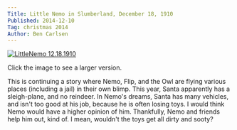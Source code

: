 ```yaml
---
Title: Little Nemo in Slumberland, December 18, 1910
Published: 2014-12-10
Tag: christmas 2014
Author: Ben Carlsen
---
```

[![LittleNemo 12.18.1910](http://blog.arkholt.com/media/decstrips/10-little-nemo-19101218-l.jpeg)](http://blog.arkholt.com/media/decstrips/10-little-nemo-19101218-l.jpeg)

Click the image to see a larger version.

This is continuing a story where Nemo, Flip, and the Owl are flying various places (including a jail) in their own blimp. This year, Santa apparently has a sleigh-plane, and no reindeer. In Nemo's dreams, Santa has many vehicles, and isn't too good at his job, because he is often losing toys. I would think Nemo would have a higher opinion of him. Thankfully, Nemo and friends help him out, kind of. I mean, wouldn't the toys get all dirty and sooty?
